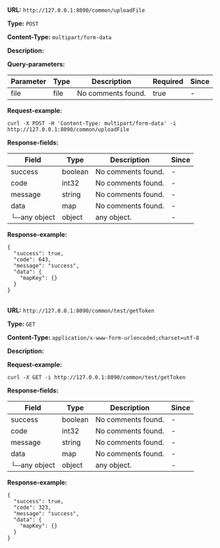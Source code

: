 
# 
## 
**URL:** `http://127.0.0.1:8090/common/uploadFile`

**Type:** `POST`


**Content-Type:** `multipart/form-data`

**Description:** 



**Query-parameters:**

Parameter|Type|Description|Required|Since
---|---|---|---|---
file|file|No comments found.|true|-


**Request-example:**
```
curl -X POST -H 'Content-Type: multipart/form-data' -i http://127.0.0.1:8090/common/uploadFile
```
**Response-fields:**

Field | Type|Description|Since
---|---|---|---
success|boolean|No comments found.|-
code|int32|No comments found.|-
message|string|No comments found.|-
data|map|No comments found.|-
└─any object|object|any object.|-

**Response-example:**
```
{
  "success": true,
  "code": 643,
  "message": "success",
  "data": {
    "mapKey": {}
  }
}
```

## 
**URL:** `http://127.0.0.1:8090/common/test/getToken`

**Type:** `GET`


**Content-Type:** `application/x-www-form-urlencoded;charset=utf-8`

**Description:** 





**Request-example:**
```
curl -X GET -i http://127.0.0.1:8090/common/test/getToken
```
**Response-fields:**

Field | Type|Description|Since
---|---|---|---
success|boolean|No comments found.|-
code|int32|No comments found.|-
message|string|No comments found.|-
data|map|No comments found.|-
└─any object|object|any object.|-

**Response-example:**
```
{
  "success": true,
  "code": 323,
  "message": "success",
  "data": {
    "mapKey": {}
  }
}
```

